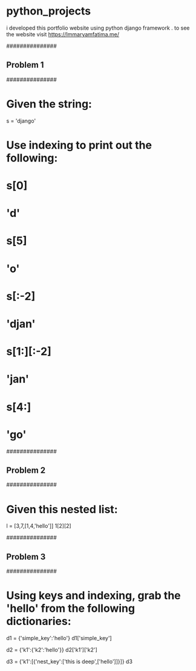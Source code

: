 # python_projects
i developed this portfolio website using python django framework . to see the website visit https://Immaryamfatima.me/

###############
## Problem 1 ##
###############

# Given the string:
s = 'django'

# Use indexing to print out the following:
# s[0]
# 'd'

# s[5]
# 'o'

# s[:-2]
# 'djan'

# s[1:][:-2]
# 'jan'

# s[4:]
# 'go'


###############
## Problem 2 ##
###############


# Given this nested list:
l = [3,7,[1,4,'hello']]
1[2][2]

###############
## Problem 3 ##
###############

# Using keys and indexing, grab the 'hello' from the following dictionaries:

d1 = {'simple_key':'hello'}
d1['simple_key']

d2 = {'k1':{'k2':'hello'}}
d2['k1']['k2']

d3 = {'k1':[{'nest_key':['this is deep',['hello']]}]}
d3
